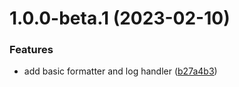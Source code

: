 # 1.0.0-beta.1 (2023-02-10)


### Features

* add basic formatter and log handler ([b27a4b3](https://github.com/httpland/http-log/commit/b27a4b3dbcc69a357e06303ec9b774a80820774a))
